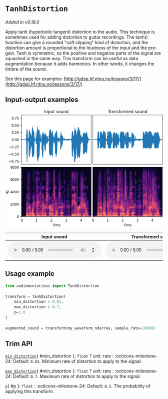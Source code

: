 # `TanhDistortion`

_Added in v0.19.0_

Apply tanh (hyperbolic tangent) distortion to the audio. This technique is sometimes
used for adding distortion to guitar recordings. The tanh() function can give a rounded
"soft clipping" kind of distortion, and the distortion amount is proportional to the
loudness of the input and the pre-gain. Tanh is symmetric, so the positive and
negative parts of the signal are squashed in the same way. This transform can be
useful as data augmentation because it adds harmonics. In other words, it changes
the timbre of the sound.

See this page for examples: [http://gdsp.hf.ntnu.no/lessons/3/17/](http://gdsp.hf.ntnu.no/lessons/3/17/)

## Input-output examples

![Input-output waveforms and spectrograms](TanhDistortion.webp)

| Input sound                                                                             | Transformed sound                                                                             |
|-----------------------------------------------------------------------------------------|-----------------------------------------------------------------------------------------------|
| <audio controls><source src="../TanhDistortion_input.flac" type="audio/flac"></audio> | <audio controls><source src="../TanhDistortion_transformed.flac" type="audio/flac"></audio> |

## Usage example

```python
from audiomentations import TanhDistortion

transform = TanhDistortion(
    min_distortion = 0.01,
    max_distortion = 0.7,
    p=1.0
)

augmented_sound = transform(my_waveform_ndarray, sample_rate=16000)
```

## Trim API

[`min_distortion`](#min_distortion){ #min_distortion }: `float` ? unit: rate
:   :octicons-milestone-24: Default: `0.01`. Minimum rate of distortion to apply to the signal.

[`max_distortion`](#min_distortion){ #min_distortion }: `float` ? unit: rate
:   :octicons-milestone-24: Default: `0.7`. Maximum rate of distortion to apply to the signal.

[`p`](#p){ #p }: `float`
:   :octicons-milestone-24: Default: `0.5`. The probability of applying this transform.